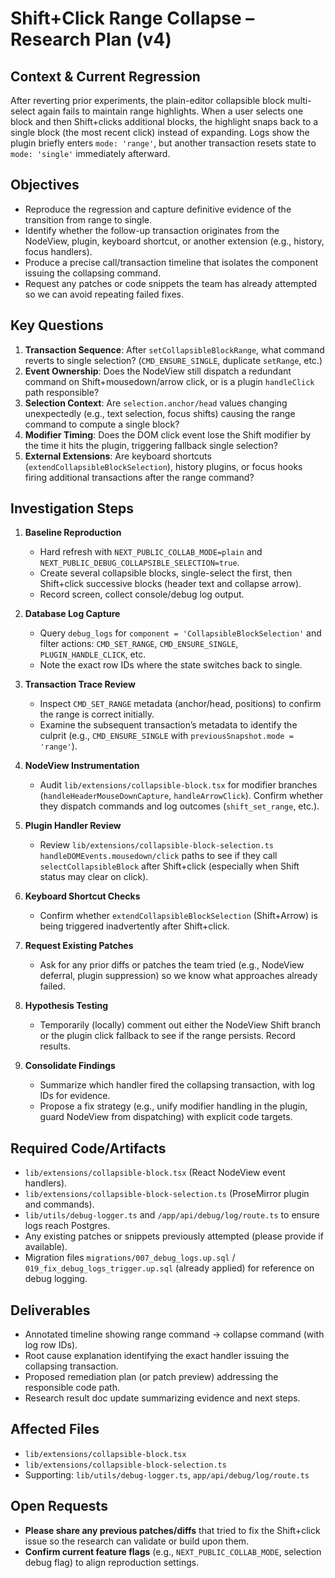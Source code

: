 # Shift+Click Range Collapse – Research Plan (v4)

## Context & Current Regression
After reverting prior experiments, the plain-editor collapsible block multi-select again fails to maintain range highlights. When a user selects one block and then Shift+clicks additional blocks, the highlight snaps back to a single block (the most recent click) instead of expanding. Logs show the plugin briefly enters `mode: 'range'`, but another transaction resets state to `mode: 'single'` immediately afterward.

## Objectives
- Reproduce the regression and capture definitive evidence of the transition from range to single.
- Identify whether the follow-up transaction originates from the NodeView, plugin, keyboard shortcut, or another extension (e.g., history, focus handlers).
- Produce a precise call/transaction timeline that isolates the component issuing the collapsing command.
- Request any patches or code snippets the team has already attempted so we can avoid repeating failed fixes.

## Key Questions
1. **Transaction Sequence**: After `setCollapsibleBlockRange`, what command reverts to single selection? (`CMD_ENSURE_SINGLE`, duplicate `setRange`, etc.)
2. **Event Ownership**: Does the NodeView still dispatch a redundant command on Shift+mousedown/arrow click, or is a plugin `handleClick` path responsible?
3. **Selection Context**: Are `selection.anchor/head` values changing unexpectedly (e.g., text selection, focus shifts) causing the range command to compute a single block?
4. **Modifier Timing**: Does the DOM click event lose the Shift modifier by the time it hits the plugin, triggering fallback single selection?
5. **External Extensions**: Are keyboard shortcuts (`extendCollapsibleBlockSelection`), history plugins, or focus hooks firing additional transactions after the range command?

## Investigation Steps
1. **Baseline Reproduction**  
   - Hard refresh with `NEXT_PUBLIC_COLLAB_MODE=plain` and `NEXT_PUBLIC_DEBUG_COLLAPSIBLE_SELECTION=true`.  
   - Create several collapsible blocks, single-select the first, then Shift+click successive blocks (header text and collapse arrow).  
   - Record screen, collect console/debug log output.

2. **Database Log Capture**  
   - Query `debug_logs` for `component = 'CollapsibleBlockSelection'` and filter actions: `CMD_SET_RANGE`, `CMD_ENSURE_SINGLE`, `PLUGIN_HANDLE_CLICK`, etc.  
   - Note the exact row IDs where the state switches back to single.

3. **Transaction Trace Review**  
   - Inspect `CMD_SET_RANGE` metadata (anchor/head, positions) to confirm the range is correct initially.  
   - Examine the subsequent transaction’s metadata to identify the culprit (e.g., `CMD_ENSURE_SINGLE` with `previousSnapshot.mode = 'range'`).

4. **NodeView Instrumentation**  
   - Audit `lib/extensions/collapsible-block.tsx` for modifier branches (`handleHeaderMouseDownCapture`, `handleArrowClick`). Confirm whether they dispatch commands and log outcomes (`shift_set_range`, etc.).

5. **Plugin Handler Review**  
   - Review `lib/extensions/collapsible-block-selection.ts` `handleDOMEvents.mousedown/click` paths to see if they call `selectCollapsibleBlock` after Shift+click (especially when Shift status may clear on click).

6. **Keyboard Shortcut Checks**  
   - Confirm whether `extendCollapsibleBlockSelection` (Shift+Arrow) is being triggered inadvertently after Shift+click.

7. **Request Existing Patches**  
   - Ask for any prior diffs or patches the team tried (e.g., NodeView deferral, plugin suppression) so we know what approaches already failed.

8. **Hypothesis Testing**  
   - Temporarily (locally) comment out either the NodeView Shift branch or the plugin click fallback to see if the range persists. Record results.

9. **Consolidate Findings**  
   - Summarize which handler fired the collapsing transaction, with log IDs for evidence.  
   - Propose a fix strategy (e.g., unify modifier handling in the plugin, guard NodeView from dispatching) with explicit code targets.

## Required Code/Artifacts
- `lib/extensions/collapsible-block.tsx` (React NodeView event handlers).  
- `lib/extensions/collapsible-block-selection.ts` (ProseMirror plugin and commands).  
- `lib/utils/debug-logger.ts` and `/app/api/debug/log/route.ts` to ensure logs reach Postgres.  
- Any existing patches or snippets previously attempted (please provide if available).  
- Migration files `migrations/007_debug_logs.up.sql` / `019_fix_debug_logs_trigger.up.sql` (already applied) for reference on debug logging.

## Deliverables
- Annotated timeline showing range command → collapse command (with log row IDs).  
- Root cause explanation identifying the exact handler issuing the collapsing transaction.  
- Proposed remediation plan (or patch preview) addressing the responsible code path.  
- Research result doc update summarizing evidence and next steps.

## Affected Files
- `lib/extensions/collapsible-block.tsx`
- `lib/extensions/collapsible-block-selection.ts`
- Supporting: `lib/utils/debug-logger.ts`, `app/api/debug/log/route.ts`

## Open Requests
- **Please share any previous patches/diffs** that tried to fix the Shift+click issue so the research can validate or build upon them.  
- **Confirm current feature flags** (e.g., `NEXT_PUBLIC_COLLAB_MODE`, selection debug flag) to align reproduction settings.
